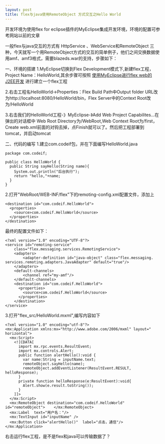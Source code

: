 ```yaml
---
layout: post
title: flex与java使用RemoteObject 方式交互之Hello World
---
```


开发环境为使用flex for eclipse插件的MyEclipse集成开发环境，环境的配置可参考网站以前的文章

一般flex与java交互的方式有 HttpService 、WebService和RemoteObject 三种，今天就写一个用RemoteObject方式的交互的简单例子，他们之间交换数据使用amf、amf3格式，需要blazeds.war的支持，步骤如下：

一、环境的搭建
1.MyEclipse切换到Flex Development模式下,新建flex工程，Project Name：HelloWorld,其余步骤可按照 [使用MyEclipse进行flex web的J2EE开发](http://www.codeif.com/topic/49) 进行建立一个flex工程

2.右击工程名HelloWorld->Properties：Flex Build Path中Output folder URL改为http://localhost:8080/HelloWorld/bin，Flex Server中的Context Root改为/HelloWorld

3.右击我们的HelloWorld工程-》MyEclipse-》Add Web Project Capabilites…在弹出的对话框中 Web Root Directory为/WebRoot,Web Context Root为/first，Create web.xml前面的对钩去掉，点Finish就可以了。然后把工程部署到tomcat，并启动tomcat

二、代码的编写
1.建立com.codeif包，并在下面编写HelloWorld.java

    package com.codeif;
    
    public class HelloWorld {
      public String sayHello(String name){
        System.out.println("后台执行");
        return "hello,"+name;
      }
    }

2.打开"WebRoot/WEB-INF/flex"下的remoting-config.xml配置文件，添加上

    <destination id="com.codeif.HelloWorld">
      <properties>
        <source>com.codeif.HelloWorld</source>
      </properties>
    </destination>

最终的配置文件如下：

    <?xml version="1.0" encoding="UTF-8"?>
    <service id="remoting-service" 
        class="flex.messaging.services.RemotingService">
        <adapters>
            <adapter-definition id="java-object" class="flex.messaging.    services.remoting.adapters.JavaAdapter" default="true"/>
        </adapters>
        <default-channels>
            <channel ref="my-amf"/>
        </default-channels>
        <destination id="com.codeif.HelloWorld">
          <properties>
            <source>com.codeif.HelloWorld</source>
          </properties>
        </destination>
    </service>


3.打开"flex_src/HelloWorld.mxml",编写内容如下

    <?xml version="1.0" encoding="utf-8"?>
    <mx:Application xmlns:mx="http://www.adobe.com/2006/mxml" layout="    horizontal">
      <mx:Script>
        <![CDATA[
          import mx.rpc.events.ResultEvent;
          import mx.controls.Alert;
          public function alertHello():void {
            var name:String = inputName.text;
            remoteObject.sayHello(name);
            remoteObject.addEventListener(ResultEvent.RESULT, helloResponse);
          }
          private function helloResponse(e:ResultEvent):void{
            Alert.show(e.result.toString());
          }
        ]]>
      </mx:Script>
      <mx:RemoteObject destination="com.codeif.HelloWorld" id="remoteObject">    </mx:RemoteObject>
      <mx:Label  text="用户名："/>
      <mx:TextInput id="inputName" />
      <mx:Button click="alertHello()"  label="点击，通信"/>
    </mx:Application>


右击运行flex工程，是不是flex和java可以传输数据了？
